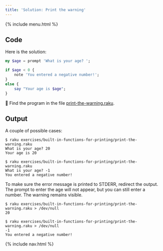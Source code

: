 ```yaml
---
title: 'Solution: Print the warning'
---
```


{% include menu.html %}

## Code

Here is the solution:

```raku
my $age = prompt 'What is your age? ';

if $age < 0 {
    note 'You entered a negative number!';
}
else {
    say "Your age is $age";
}
```

🦋 Find the program in the file [print-the-warning.raku](https://github.com/ash/raku-course/blob/master/exercises/built-in-functions-for-printing/print-the-warning.raku).

## Output

A couple of possible cases:

```console
$ raku exercises/built-in-functions-for-printing/print-the-warning.raku 
What is your age? 20
Your age is 20

$ raku exercises/built-in-functions-for-printing/print-the-warning.raku 
What is your age? -1
You entered a negative number!
```

To make sure the error message is printed to STDERR, redirect the output. The prompt to enter the age will not appear, but you can still enter a number. The warning remains visible.

```console
$ raku exercises/built-in-functions-for-printing/print-the-warning.raku > /dev/null
20

$ raku exercises/built-in-functions-for-printing/print-the-warning.raku > /dev/null 
-1
You entered a negative number!
```

{% include nav.html %}
